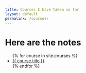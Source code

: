 ```yaml
---
title: Courses I have taken so far
layout: default
permalink: /courses/
---
```


<h1>Here are the notes</h1>
<ul>
{% for course in site.courses %}
    <li><a href="{{ site.baseurl }}{{ course.url }}">{{ course.title }}</a></li>
{% endfor %}
</ul>